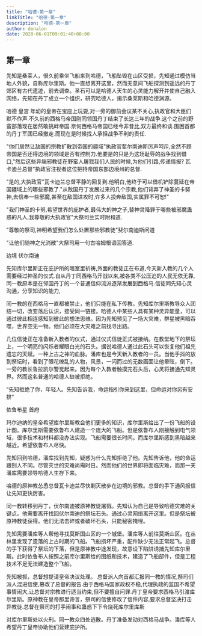 ```yaml
---
title: "哈德-第一章"
linkTitle: "哈德-第一章"
description: "哈德-第一章"
author: denalon
date: 2020-06-01T09:01:40+08:00
---
```



## 第一章

先知是桑莱人，很久前乘坐飞船来到哈德，飞船坠毁在山区受损，先知通过模仿当地人外貌，自称库尔里斯。他一直想离开这里，然而无意间飞船探测到遥远的丹丁郊区有古代遗迹，前去调查。圣石可以是哈德人天生的心灵能力解开并使自己融入网络，先知在丹丁成立一个组织，研究哈德人，揭示桑莱斯和哈德渊源。





哈德 皇宫
年幼的皇帝在宝座上玩耍,对一旁的御前会议某不关心,执政官和大臣们默不作声.不久前的西格马帝国刚同领国丹丁结束了长达三年的战争.这个之前的野蛮部落现在居然敢挑衅帝国.奈何西格马帝国已经今非昔比,双方最终和谈.围困首都的丹丁军团已经撤走.而现在是时候找人承担战争不利的责任.

"你们居然让敌国的宗教扩散到帝国的疆域"执政官斐尔南迪斯厉声呵斥,全然不顾帝国是否还得边境的领域是否有控制力.他要是的只是为这场耻辱的战争找到借口,"然后这些异端邪教徒在野蛮人屠戮我们人民的时候,为他们引路,传递情报? 瓦卡迪兰总督"执政官注视者这位把持帝国东部边境州的总督.

"是的,大执政官"瓦卡迪兰总督平静的回复到.他明白,他终于可以借机铲除蔓延在帝国疆域上的哪些邪教了."从敌国丹丁发展过来的几个宗教,他们背弃了神圣的卡努神,去信奉一些邪魔,甚至在敌国进攻时,许多人投奔敌国,实属罪不可恕!"

"我们神圣的卡努,希望世界的庇护者,最伟大的神之子,替神灵降罪于哪些被邪魔蛊惑的凡人,我尊敬的大执政官"大祭司兰实时附和道.

"尊敬的祭司,神明希望我们怎么处置那些邪教徒"斐尔南迪斯问道

"让他们随神之光消散"大祭司用一句古哈姆根语回答道.


边境 伏尔南迪

先知库尔里斯正在庇护所的暗室里祈祷,外面的教徒正在布道,今天新入教的几个人需要经过神圣的仪式.自从丹丁同西格马开战以来,被各类不公压迫的人民无依无靠,同一教原本是在邻国丹丁的一个普通信仰流派逐渐发展到西格马.信徒同先知心灵沟通，分享知识的能力,

同一教的在西格马一直都被禁止，他们只能在私下传教。先知库尔里斯教导众人团结一切，改变落后认识，接受同一链接。哈德人中某些人具有某种灵异能量，可以通过彼此相连感知到彼此的想法思维。因为先知预见了一场大灾难，群星被黑暗吞噬，世界空无一物。他们必须在大灾难之前找寻出路。

几位信徒正在准备新入教者的仪式，通过仪式信徒正式被接纳。在教堂地下的祭坛上，一个明亮的闪烁者耀眼白光的石头。据说哈德人通过此石头可以恢复他们祖先遗忘的天赋。一种上古之神的血脉。潘库也是今天新入教者的一员。当他手抖的放到祭坛时，看到了眼花缭乱的人物，风景，一闪而过的无数画面让他晕眩，倒下。一旁的教长鲁拉凯尔警觉起来。因为每个入教者触摸完石头后，心灵将接通先知灵界。然而这名普通的哈德人缺被拒绝。

“先知拒绝了你，年轻人。先知告诉我，命运指引你来到这里，但命运对你另有安排”


依鲁布星 首府

玛尔迪纳的皇帝希望库尔里斯教会他们更多的知识，库尔里斯给出了一份飞船的设计图。库尔里斯需要依鲁布人建造一个庞大的飞船。但是依鲁布人刚接触到电气领域，很多技术和材料都没办法实现。飞船需要很长时间。而库尔里斯感到黑暗越来越近。希望依鲁布人尽快。

先知回到哈德，潘库找到先知，疑惑为什么先知拒绝了他。先知告诉他，他的命运跟别人不同。尽管灭世的灾难尚需时日。然而他们的世界即将面临灾难，而那一天潘库需要领导哈德人生存下来。

哈德的原神教怂恿总督瓦卡迪兰尽快剿灭散步在边境的邪教。总督的手下通风报信让先知更快厉害。

同一教转移到丹丁，伏尔南迪被原神教徒屠戮。先知认为自己是导致哈德灾难的关键点。他需要离开找回伏尔南迪的祭坛石头。通过心灵网络离开这里。但是祭坛被原神教徒获得。他们无法击碎或者破坏石头，只能秘密掩埋。

先知需要潘库等人帮他寻找莫斯国山区的一个城堡。潘库等人前往莫斯山区。在丛林里发现了遗落的上古时期的飞船。飞船损坏严重，配件缺少无法正常起飞。总督的手下获得了祭坛的下落，但是原神教中途发现，故意设下陷阱诱捕先知库尔里斯。此时依鲁布人按照之前库尔里斯给的图纸和技术，建造了飞船部件，但是工程技术不足无法建造整个飞船。


先知被抓，总督想提请皇帝决议处理。
总督派人向首都汇报同一教的情况,祭司们派人混进信使,篡改了总督的报告.由于西格马国家政权不稳,代理执政的监国不希望事情闹大,让总督对宗教进行适当约束,但不要擅自问罪.丹丁皇帝要求西格马引渡库尔里斯。原神教在皇帝那里谗言，祭司的信使修改了信件内容,要求总督坚决打击异教徒.总督在祭司的打手闹事和蛊惑下下令烧死库尔里库斯

对库尔里斯处以火刑。同一教众四处逃散。丹丁准备发动对西格马战争。潘库等人希望丹丁皇帝协助他们营建庇护所。


